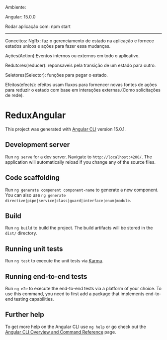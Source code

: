 Ambiente:

Angular: 15.0.0

Rodar aplicação com: npm start 
______________________________

Conceitos:
NgRx: faz o gerenciamento de estado na aplicação e fornece estados unicos e ações para fazer essa mudanças.

Ações(Action):Eventos internos ou externos em todo o aplicativo.

Redutores(reducer): reponsaveis pela transição de um estado para outro.

Seletores(Selector): funções para pegar o estado.

Efeitos(efects): efeitos usam fluxos para fornencer novas fontes de ações para reduzir o estado com base em interações externas.(Como solicitações de rede).


# ReduxAngular

This project was generated with [Angular CLI](https://github.com/angular/angular-cli) version 15.0.1.

## Development server

Run `ng serve` for a dev server. Navigate to `http://localhost:4200/`. The application will automatically reload if you change any of the source files.

## Code scaffolding

Run `ng generate component component-name` to generate a new component. You can also use `ng generate directive|pipe|service|class|guard|interface|enum|module`.

## Build

Run `ng build` to build the project. The build artifacts will be stored in the `dist/` directory.

## Running unit tests

Run `ng test` to execute the unit tests via [Karma](https://karma-runner.github.io).

## Running end-to-end tests

Run `ng e2e` to execute the end-to-end tests via a platform of your choice. To use this command, you need to first add a package that implements end-to-end testing capabilities.

## Further help

To get more help on the Angular CLI use `ng help` or go check out the [Angular CLI Overview and Command Reference](https://angular.io/cli) page.
